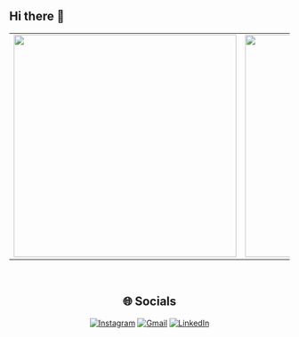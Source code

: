 ## Hi there 👋

<table>
  <tr>
    <td><img src="https://github-readme-stats.vercel.app/api/top-langs/?username=JulioBuzzi&layout=compact&langs_count=8&theme=dark" width="400"/></td>
    <td><img src="https://github-readme-stats.vercel.app/api?username=JulioBuzzi&show_icons=true&theme=dark" width="400"/></td>
  </tr>
</table>

<br />

<div align="center">

## 🌐 Socials

[![Instagram](https://img.shields.io/badge/-Instagram-E4405F?style=for-the-badge&logo=instagram&logoColor=white)](https://www.instagram.com/juliocesar_1900/)
[![Gmail](https://img.shields.io/badge/-Gmail-D14836?style=for-the-badge&logo=gmail&logoColor=white)](mailto:juliocesar.thurowbuzzi@gmail.com)
[![LinkedIn](https://img.shields.io/badge/-LinkedIn-blue?style=for-the-badge&logo=linkedin&logoColor=white)](https://linkedin.com/in/juliobuzzi)

</div>
